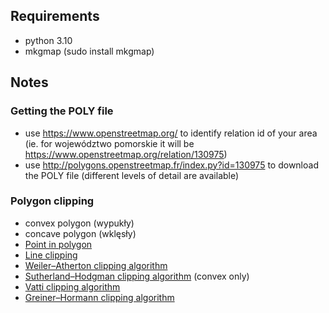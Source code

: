 ## Requirements
- python 3.10
- mkgmap (sudo install mkgmap)

## Notes
### Getting the POLY file
- use https://www.openstreetmap.org/ to identify relation id of your area (ie. for województwo pomorskie it will be https://www.openstreetmap.org/relation/130975)
- use http://polygons.openstreetmap.fr/index.py?id=130975 to download the POLY file (different levels of detail are available)


### Polygon clipping
- convex polygon (wypukły)
- concave polygon (wklęsły)
- [Point in polygon](https://en.wikipedia.org/wiki/Point_in_polygon)
- [Line clipping](https://en.wikipedia.org/wiki/Line_clipping)
- [Weiler–Atherton clipping algorithm](https://en.wikipedia.org/wiki/Weiler%E2%80%93Atherton_clipping_algorithm)
- [Sutherland–Hodgman clipping algorithm](https://en.wikipedia.org/wiki/Sutherland%E2%80%93Hodgman_algorithm) (convex only)
- [Vatti clipping algorithm](https://en.wikipedia.org/wiki/Vatti_clipping_algorithm)
- [Greiner–Hormann clipping algorithm](https://en.wikipedia.org/wiki/Greiner%E2%80%93Hormann_clipping_algorithm)
